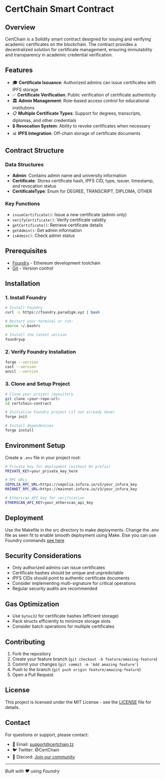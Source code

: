 # CertChain Smart Contract

## Overview
CertChain is a Solidity smart contract designed for issuing and verifying academic certificates on the blockchain. The contract provides a decentralized solution for certificate management, ensuring immutability and transparency in academic credential verification.

## Features
- 🎓 **Certificate Issuance**: Authorized admins can issue certificates with IPFS storage
- ✅ **Certificate Verification**: Public verification of certificate authenticity
- 🏛️ **Admin Management**: Role-based access control for educational institutions
- 📋 **Multiple Certificate Types**: Support for degrees, transcripts, diplomas, and other credentials
- 🔒 **Revocation System**: Ability to revoke certificates when necessary
- 📊 **IPFS Integration**: Off-chain storage of certificate documents

## Contract Structure

### Data Structures
- **Admin**: Contains admin name and university information
- **Certificate**: Stores certificate hash, IPFS CID, type, issuer, timestamp, and revocation status
- **CertificateType**: Enum for DEGREE, TRANSCRIPT, DIPLOMA, OTHER

### Key Functions
- `issueCertificate()`: Issue a new certificate (admin only)
- `verifyCertificate()`: Verify certificate validity
- `getCertificate()`: Retrieve certificate details
- `getAdmin()`: Get admin information
- `isAdmin()`: Check admin status

## Prerequisites
- [Foundry](https://getfoundry.sh/) - Ethereum development toolchain
- [Git](https://git-scm.com/) - Version control


## Installation

### 1. Install Foundry
```bash
# Install Foundry
curl -L https://foundry.paradigm.xyz | bash

# Restart your terminal or run:
source ~/.bashrc

# Install the latest version
foundryup
```

### 2. Verify Foundry Installation
```bash
forge --version
cast --version
anvil --version
```

### 3. Clone and Setup Project
```bash
# Clone your project repository
git clone <your-repo-url>
cd certchain-contract

# Initialize Foundry project (if not already done)
forge init

# Install dependencies
forge install
```

## Environment Setup
Create a `.env` file in your project root:

```bash
# Private key for deployment (without 0x prefix)
PRIVATE_KEY=your_private_key_here

# RPC URLs
SEPOLIA_RPC_URL=https://sepolia.infura.io/v3/your_infura_key
MAINNET_RPC_URL=https://mainnet.infura.io/v3/your_infura_key

# Etherscan API key for verification
ETHERSCAN_API_KEY=your_etherscan_api_key

```

## Deployment
Use the Makefile in the src directory to make deployments. Change the .env file as seen fit to enable smooth deployment using Make. Else you can use Foundry commands [see here](https://getfoundry.sh/)


## Security Considerations
- Only authorized admins can issue certificates
- Certificate hashes should be unique and unpredictable
- IPFS CIDs should point to authentic certificate documents
- Consider implementing multi-signature for critical operations
- Regular security audits are recommended

## Gas Optimization
- Use `bytes32` for certificate hashes (efficient storage)
- Pack structs efficiently to minimize storage slots
- Consider batch operations for multiple certificates

## Contributing
1. Fork the repository
2. Create your feature branch (`git checkout -b feature/amazing-feature`)
3. Commit your changes (`git commit -m 'Add amazing feature'`)
4. Push to the branch (`git push origin feature/amazing-feature`)
5. Open a Pull Request

## License
This project is licensed under the MIT License - see the [LICENSE](LICENSE) file for details.

## Contact
For questions or support, please contact:
- 📧 Email: support@certchain.tz
- 🐦 Twitter: @CertChain
- 💬 Discord: [Join our community](https://discord.gg/certchain)

---
*Built with ❤️ using Foundry*
